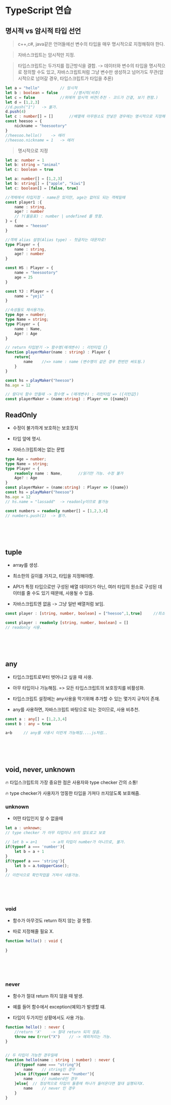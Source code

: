 # TypeScript 연습


## 명시적 vs 암시적 타입 선언

> c++,c#, java같은 언어들에선 변수의 타입을 매우 명시적으로 지정해줘야 한다.

> 자바스크립트는 암시적만 지정.

> 타입스크립트는 두가지를 접근방식을 결합.
    -> 데이터와 변수의 타입을 명시적으로 정의할 수도 있고, 자바스크립트처럼 그냥 변수만 생성하고 넘어가도 무관(암시적으로 넘어갈 경우, 타입스크립트가 타입을 추론)

```ts
let a = "hello"         // 암시적
let b : boolean = false       //명시적(비추)
let c = false           //위에꺼 암시적 버젼(추천 - 코드가 간결, 보기 편함.)
let d = [1,2,3]
//d.push("1")   -> 불가.
d.push(4)
let c : number[] = []       //배열에 아무원소도 안넣은 경우에는 명시적으로 지정해주는게 도움됨. -> 타입스크립트가 추론이 불가능할 경우.
const heesoo = {
    nickname = "heesootory"
}
//heesoo.hello()    -> 에러
//heesoo.nickname = 1   -> 에러
```

> 명시적으로 지정
```ts
let a: number = 1
let b: string = "animal"
let c: boolean = true

let a: number[] = [1,2,3]
let b: string[] = ["apple", "kiwi"]
let c: boolean[] = [false, true]

//객체에서 타입지정 - name은 있지만, age는 없어도 되는 객체일때
const player1 :{
    name : string,
    age? : number
    // ?(물음표) : number | undefined 를 뜻함.
} = {
    name = "heesoo"
}

//객체 alias 설정(Alias type) - 첫글자는 대문자로!
type Player = {
    name : string,
    age? : number
}

const HS : Player = {
    name = "heesootory"
    age = 25
} 

const YJ : Player = {
    name = "yeji"
}

//속성들도 재사용가능.
type Age = number;
type Name = string;
type Player = {
    name : Name,
    Age? : Age
}

// return 타입받기 -> 함수명(매개변수) : 리턴타입 {}
function playerMaker(name : string) : Player {  
    return{
        name    //=> name : name (변수명이 같은 경우 한번만 써도됨.)
    }
}

const hs = playMaker("heesoo")
hs.age = 12

// 람다식 함수 만들때 -> 함수명 = (매개변수) : 리턴타입 => ({리턴값})
const playerMaker = (name:string) : Player => ({name})

```

## ReadOnly

* 수정이 불가하게 보호하는 보호장치

* 타입 앞에 명시.

* 자바스크립트에는 없는 문법

```ts
type Age = number;
type Name = string;
type Player = {
    readonly name : Name,       //읽기만 가능. 수정 불가
    Age? : Age
}
const playerMaker = (name:string) : Player => ({name})
const hs = playMaker("heesoo")
hs.age = 12
// hs.name = "lassadd"  -> readonly이므로 불가능
```


```ts
const numbers = readonly number[] = [1,2,3,4]
// numbers.push(1)  -> 불가.
```

<br>
<br>
<br>

## tuple

* array를 생성.

* 최소한의 길이를 가지고, 타입을 지정해야함.

* API가 특정 타입으로만 구성된 배열 데이터가 아닌, 여러 타입의 원소로 구성된 데이터를 줄 수도 있기 때문에, 사용될 수 있음.

* 자바스크립트엔 없음 -> 그냥 일반 배열처럼 보임.

```ts
const player : [string, number, boolean] = ["heesoo",1,true]     //최소 3개의 원소를 가지고, 지정한 타입대로 배열을 구성해야함.

const player : readonly [string, number, boolean] = []
// readonly 사용.

```

<br>
<br>
<br>


## any

* 타입스크립트로부터 벗어나고 싶을 때 사용.

* 아무 타입이나 가능해짐. => 모든 타입스크립트의 보호장치를 비활성화.

* 타입스크립트 설정에는 any사용을 막기위해 추가할 수 있는 몇가지 규칙이 존재.

* any를 사용하면, 자바스크립트 바탕으로 되는 것이므로, 사용 비추천.

```ts
const a : any[] = [1,2,3,4]
const b : any = true

a+b     // any를 사용시 이런게 가능해짐....js처럼..

```

<br>
<br>
<br>


## void, never, unknown

🔥 타입스크립트의 가장 중요한 점은 사용자와 type checker 간의 소통!

🔥 type checker가 사용자가 엉뚱한 타입을 가져다 쓰지않도록 보호해줌.

### unknown

* 어떤 타입인지 알 수 없을때

```ts
let a : unknown;        
// type checker 가 아무 타입이나 쓰지 않도로고 보호

// let b = a+1      -> a의 타입이 number가 아니므로, 불가.
if(typeof a === 'number'){
    let b = a + 1
}
if(typeof a === 'string'){
    let b = a.toUpperCase();
}
// 이런식으로 확인작업을 거쳐서 사용가능.
```

<br>
<br>
<br>

### void

* 함수가 아무것도 return 하지 않는 걸 뜻함.

* 따로 지정해줄 필요 X.

```ts
function hello() : void {
    
}
```

<br>
<br>
<br>


### never

* 함수가 절대 return 하지 않을 때 발생.

* 예를 들어 함수에서 exception(예외)가 발생할 떄.

* 타입이 두가지인 상황에서도 사용 가능.

```ts
function hello() : never {
    //return 'X'    -> 절대 return 되지 않음.
    throw new Error("X")    // -> 예외처리는 가능.
}


// 두 타입이 가능한 경우일때
function hello(name : string | number) : never {
    if(typeof name === "string"){
        name    // string인 경우
    }else if(typeof name === "number"){
        name    // numberd인 경우
    }else{  // 정상적으로 타입이 둘중에 하나가 들어온다면 절대 실행되지X.
        name    // never 인 경우
    }
}

```























